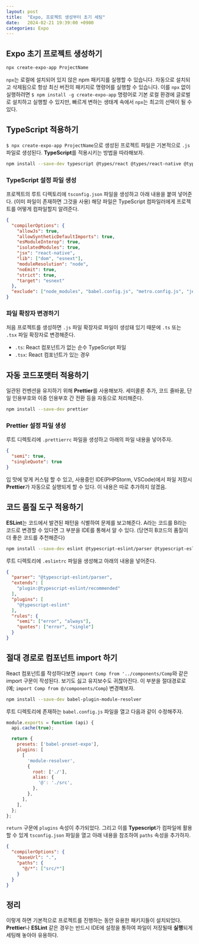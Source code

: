```yaml
---
layout: post
title:  "Expo, 프로젝트 생성부터 초기 세팅"
date:   2024-02-21 19:39:00 +0900
categories: Expo
---
```


## Expo 초기 프로젝트 생성하기

```bash
npx create-expo-app ProjectName
```

`npx`는 로컬에 설치되어 있지 않은 npm 패키지를 실행할 수 있습니다. 자동으로 설치되고 삭제됨으로 항상 최신 버전의 패키지로 명령어를 실행할 수 있습니다. 이를 `npx` 없이 실행하려면 `$ npm install -g create-expo-app` 명령어로 기본 로컬 환경에 글로벌로 설치하고 실행할 수 있지만, 빠르게 변하는 생태계 속에서 `npx`는 최고의 선택이 될 수 있다.

## TypeScript 적용하기

`$ npx create-expo-app ProjectName`으로 생성된 프로젝트 파일은 기본적으로 `.js` 파일로 생성된다. **TypeScript**를 적용시키는 방법을 따라해보자.

```bash
npm install --save-dev typescript @types/react @types/react-native @types/react-dom
```

### TypeScript 설정 파일 생성

프로젝트의 루트 디렉토리에 `tsconfig.json` 파일을 생성하고 아래 내용을 붙여 넣어준다. (이미 파일이 존재하면 그것을 사용) 해당 파일은 TypeScript 컴파일러에게 프로젝트를 어떻게 컴파일할지 알려준다.

```json
{
  "compilerOptions": {
    "allowJs": true,
    "allowSyntheticDefaultImports": true,
    "esModuleInterop": true,
    "isolatedModules": true,
    "jsx": "react-native",
    "lib": ["dom", "esnext"],
    "moduleResolution": "node",
    "noEmit": true,
    "strict": true,
    "target": "esnext"
  },
  "exclude": ["node_modules", "babel.config.js", "metro.config.js", "jest.config.js"]
}
```

### 파일 확장자 변경하기

처음 프로젝트를 생성하면 `.js` 파일 확장자로 파일이 생성돼 있기 때문에 `.ts` 또는 `.tsx` 파일 확장자로 변경해준다.

- `.ts`: React 컴포넌트가 없는 순수 TypeScript 파일
- `.tsx`: React 컴포넌트가 있는 경우

## 자동 코드포맷터 적용하기

일관된 컨벤션을 유지하기 위해 **Prettier**를 사용해보자. 세미콜론 추가, 코드 줄바꿈, 단일 인용부호와 이중 인용부호 간 전환 등을 자동으로 처리해준다.

```bash
npm install --save-dev prettier
```

### Prettier 설정 파일 생성

루트 디렉토리에 `.prettierrc` 파일을 생성하고 아래의 파일 내용을 넣어주자.

```json
{
  "semi": true,
  "singleQuote": true
}
```

입 맛에 맞게 커스텀 할 수 있고, 사용중인 IDE(PHPStorm, VSCode)에서 파일 저장시 **Prettier**가 자동으로 실행되게 할 수 있다. 이 내용은 따로 추가하지 않겠음.

## 코드 품질 도구 적용하기

**ESLint**는 코드에서 발견된 패턴을 식별하여 문제를 보고해준다. A라는 코드를 B라는 코드로 변경할 수 있다면 그 부분을 IDE를 통해서 알 수 있다. (당연히 B코드의 품질이 더 좋은 코드를 추천해준다)

```bash
npm install --save-dev eslint @typescript-eslint/parser @typescript-eslint/eslint-plugin
```

루트 디렉토리에 `.eslintrc` 파일을 생성해고 아래의 내용을 넣어준다.

```json
{
  "parser": "@typescript-eslint/parser",
  "extends": [
    "plugin:@typescript-eslint/recommended"
  ],
  "plugins": [
    "@typescript-eslint"
  ],
  "rules": {
    "semi": ["error", "always"],
    "quotes": ["error", "single"]
  }
}
```

## 절대 경로로 컴포넌트 import 하기

React 컴포넌트를 작성하다보면 `import Comp from '../components/Comp`와 같은 import 구문이 작성된다. 보기도 싫고 유지보수도 귀찮아진다. 이 부분을 절대경로로(예; `import Comp from @/components/Comp`) 변경해보자.

```bash
npm install --save-dev babel-plugin-module-resolver
```

루트 디렉토리에 존재하는 `babel.config.js` 파일을 열고 다음과 같이 수정해주자.

```js
module.exports = function (api) {
  api.cache(true);

  return {
    presets: ['babel-preset-expo'],
    plugins: [
      [
        'module-resolver',
        {
          root: ['./'],
          alias: {
            '@': './src',
          },
        },
      ],
    ],
  };
};
```

`return` 구문에 `plugins` 속성이 추가되었다. 그리고 이를 **Typescript**가 컴파일에 활용할 수 있게 `tsconfig.json` 파일을 열고 아래 내용을 참조하여 `paths` 속성을 추가하자.

```json
{
  "compilerOptions": {
    "baseUrl": ".",
    "paths": {
      "@/*": ["src/*"]
    }
  }
}
```

## 정리

이렇게 하면 기본적으로 프로젝트를 진행하는 동안 유용한 패키지들이 설치되었다. **Prettier**나 **ESLint** 같은 경우는 반드시 IDE에 설정을 통하여 파일이 저장될때 **실행**되게 세팅해 놓아야 유용하다.
